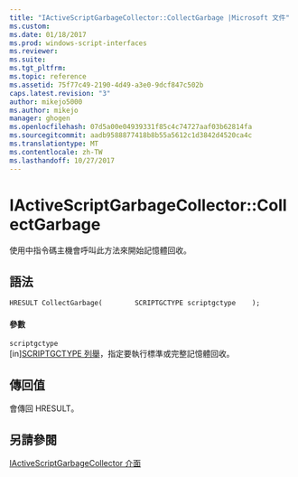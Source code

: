 ```yaml
---
title: "IActiveScriptGarbageCollector::CollectGarbage |Microsoft 文件"
ms.custom: 
ms.date: 01/18/2017
ms.prod: windows-script-interfaces
ms.reviewer: 
ms.suite: 
ms.tgt_pltfrm: 
ms.topic: reference
ms.assetid: 75f77c49-2190-4d49-a3e0-9dcf847c502b
caps.latest.revision: "3"
author: mikejo5000
ms.author: mikejo
manager: ghogen
ms.openlocfilehash: 07d5a00e04939331f85c4c74727aaf03b62814fa
ms.sourcegitcommit: aadb9588877418b8b55a5612c1d3842d4520ca4c
ms.translationtype: MT
ms.contentlocale: zh-TW
ms.lasthandoff: 10/27/2017
---
```

# <a name="iactivescriptgarbagecollectorcollectgarbage"></a>IActiveScriptGarbageCollector::CollectGarbage
使用中指令碼主機會呼叫此方法來開始記憶體回收。  
  
## <a name="syntax"></a>語法  
  
```  
HRESULT CollectGarbage(        SCRIPTGCTYPE scriptgctype    );  
```  
  
#### <a name="parameters"></a>參數  
 `scriptgctype`  
 [in][SCRIPTGCTYPE 列舉](../../winscript/reference/scriptgctype-enumeration.md)，指定要執行標準或完整記憶體回收。  
  
## <a name="return-value"></a>傳回值  
 會傳回 HRESULT。  
  
## <a name="see-also"></a>另請參閱  
 [IActiveScriptGarbageCollector 介面](../../winscript/reference/iactivescriptgarbagecollector-interface.md)